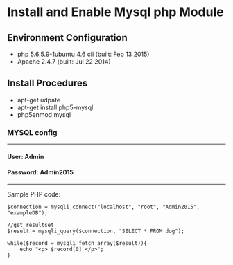 # Install and Enable Mysql php Module

## Environment Configuration
- php 5.6.5.9-1ubuntu 4.6 cli (built: Feb 13 2015)
- Apache 2.4.7 (built: Jul 22 2014)

## Install Procedures

- apt-get udpate
- apt-get install php5-mysql
- php5enmod mysql

### MYSQL config
___
#### User: Admin

#### Password: Admin2015
___
Sample PHP code:

```//create connectin with localhost database
$connection = mysqli_connect("localhost", "root", "Admin2015", "exampleDB");

//get resultset
$result = mysqli_query($connection, "SELECT * FROM dog");

while($record = mysqli_fetch_array($result)){
    echo "<p> $record[0] </p>";
}
```
